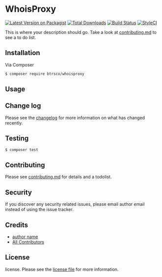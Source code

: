 # WhoisProxy

[![Latest Version on Packagist][ico-version]][link-packagist]
[![Total Downloads][ico-downloads]][link-downloads]
[![Build Status][ico-travis]][link-travis]
[![StyleCI][ico-styleci]][link-styleci]

This is where your description should go. Take a look at [contributing.md](contributing.md) to see a to do list.

## Installation

Via Composer

``` bash
$ composer require btrsco/whoisproxy
```

## Usage

## Change log

Please see the [changelog](changelog.md) for more information on what has changed recently.

## Testing

``` bash
$ composer test
```

## Contributing

Please see [contributing.md](contributing.md) for details and a todolist.

## Security

If you discover any security related issues, please email author email instead of using the issue tracker.

## Credits

- [author name][link-author]
- [All Contributors][link-contributors]

## License

license. Please see the [license file](license.md) for more information.

[ico-version]: https://img.shields.io/packagist/v/btrsco/whoisproxy.svg?style=flat-square
[ico-downloads]: https://img.shields.io/packagist/dt/btrsco/whoisproxy.svg?style=flat-square
[ico-travis]: https://img.shields.io/travis/btrsco/whoisproxy/master.svg?style=flat-square
[ico-styleci]: https://styleci.io/repos/12345678/shield

[link-packagist]: https://packagist.org/packages/btrsco/whoisproxy
[link-downloads]: https://packagist.org/packages/btrsco/whoisproxy
[link-travis]: https://travis-ci.org/btrsco/whoisproxy
[link-styleci]: https://styleci.io/repos/12345678
[link-author]: https://github.com/btrsco
[link-contributors]: ../../contributors
